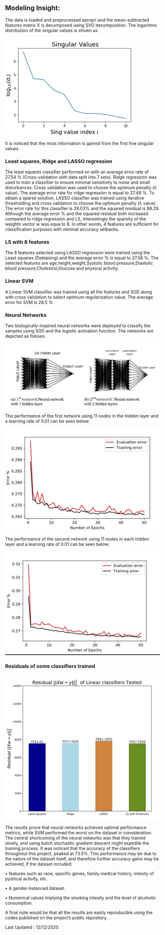

## Modeling Insight: 

The data is loaded and preprocessed apropri and the  mean-subtracted features matrix X is decomposed using SVD decomposition. The logaritmic distribution of the singular values is shown as 


![Figure1](https://github.com/Anabaa/ECE532_FALL20_PROJECT_NabaaAli/blob/pdf/singular_log.JPG)


It is noticed that the most information is gained from the first five singular values. 


### Least squares, Ridge and LASSO regression 
The least squares classifier performed on with an average error rate of 27.54 % (Cross-validation with data split into 7 sets). Ridge regression was used to train a classifier to ensure minimal sensitivity to noise and small disturbances. Cross validation was used to choose the optimum penalty (λ value). The average error rate for ridge regression is equal to 27.48 %. 	To obtain a sparse solution, LASSO classifier was trained using iterative thresholding and cross validation to choose the optimum penalty (λ value). The error rate for this classifier is 28.03% and the squared residual is 88.29. Although the average error % and the squared residual both increased compared to ridge regression and LS, Interestingly the sparsity of the weights vector w was equa to 8. In other words, 4 features are sufficient for classification purposes with minimal accuracy setbacks.

### LS with 8 features
The 8 features selected using LASSO regression were trained using the Least squares (Debiasing) and the average error % is equal to 27.58 %. The selected features are age,height,weight,Systolic blood pressure,Diastolic blood pressure,Cholestrol,Glucose and physical activity. 

### Linear SVM 
A Linear SVM classifier was trained using all the features and  SGD along with cross validation to select optimum regularization value. The average error for SVM is 28.5 % 
### Neural Networks 

Two biologically-inspired neural networks were deployed to classify the samples using SGD and the logistic activation function. 
The networks are depicted as follows: 

![Figure2](https://github.com/Anabaa/ECE532_FALL20_PROJECT_NabaaAli/blob/pdf/NN2.JPG)

The performance of the first network using 11 nodes in the hidden layer and a learning rate of 0.01 can be seen below:

![Figure3](https://github.com/Anabaa/ECE532_FALL20_PROJECT_NabaaAli/blob/pdf/1NN_PER.JPG)

The performance of the second network using 11 nodes in each hidden layer and a learning rate of 0.01 can be seen below:

![Figure3](https://github.com/Anabaa/ECE532_FALL20_PROJECT_NabaaAli/blob/pdf/2NN_PER.JPG)

### Residuals of some classifiers trained 
![Figure2](https://github.com/Anabaa/ECE532_FALL20_PROJECT_NabaaAli/blob/pdf/Residuals.JPG)

The results  prove that neural networks achieved optimal performance metrics,
while SVM performed the worst on the dataset in consideration. The central shortcoming of the
neural networks was that they trained slowly, and using batch stochastic gradient descent might
expedite the training process. It was noticed that the accuracy of the classifiers throughout this project,
peaked at 73.5%. This performance may be due to the nature of the dataset itself, and therefore
further accuracy gains may be achieved, if the dataset included:

• features such as race, specific genes, family medical history, intesity of pyshical activity, etc.

• A gender-balanced dataset.

• Numerical values implying the smoking intesity and the level of alcoholic consumption.

A final note would be that all the results are easily reproducible using the codes published on the
project’s public repository.



Last Updated : 12/12/2020
